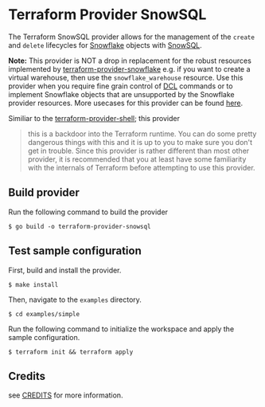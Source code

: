 # Terraform Provider SnowSQL

The Terraform SnowSQL provider allows for the management of the `create` and `delete` lifecycles for [Snowflake](https://www.snowflake.com) objects with [SnowSQL](https://docs.snowflake.com/en/user-guide/snowsql.html).

**Note:** This provider is NOT a drop in replacement for the robust resources implemented by [terraform-provider-snowflake](https://registry.terraform.io/providers/chanzuckerberg/snowflake/latest/docs) e.g. if you want to create a virtual warehouse, then use the `snowflake_warehouse` resource. Use this provider when you require fine grain control of [DCL](https://www.geeksforgeeks.org/sql-ddl-dql-dml-dcl-tcl-commands/) commands or to implement Snowflake objects that are unsupported by the Snowflake provider resources. More usecases for this provider can be found [here](https://github.com/chanzuckerberg/terraform-provider-snowflake/issues/292#issuecomment-720547980).

Similiar to the [terraform-provider-shell](https://registry.terraform.io/providers/scottwinkler/shell/latest/docs); this provider

> this is a backdoor into the Terraform runtime. You can do some pretty dangerous things with this and it is up to you to make sure you don't get in trouble.
> Since this provider is rather different than most other provider, it is recommended that you at least have some familiarity with the internals of Terraform before attempting to use this provider.

## Build provider

Run the following command to build the provider

```shell
$ go build -o terraform-provider-snowsql
```

## Test sample configuration

First, build and install the provider.

```shell
$ make install
```

Then, navigate to the `examples` directory.

```shell
$ cd examples/simple
```

Run the following command to initialize the workspace and apply the sample configuration.

```shell
$ terraform init && terraform apply
```

## Credits

see [CREDITS](CREDITS) for more information.
